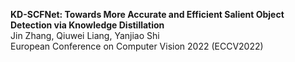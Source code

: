 **KD-SCFNet: Towards More Accurate and Efficient Salient Object Detection via Knowledge Distillation**<br />
Jin Zhang, Qiuwei Liang, Yanjiao Shi<br />
European Conference on Computer Vision 2022 (ECCV2022)<br />
